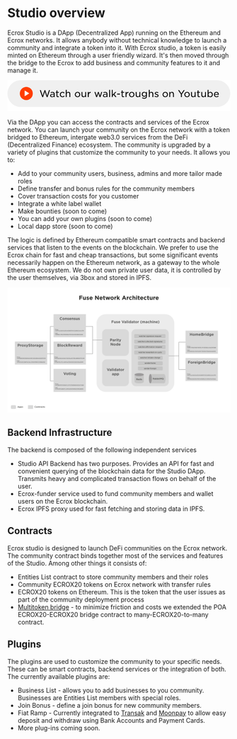 # Studio overview

Ecrox Studio is a DApp \(Decentralized App\) running on the Ethereum and Ecrox networks. It allows anybody without technical knowledge to launch a community and integrate a token into it. With Ecrox studio, a token is easily minted on Ethereum through a user friendly wizard. It's then moved through the bridge to the Ecrox to add business and community features to it and manage it.

[![](../.gitbook/assets/you6.png) ](https://www.youtube.com/channel/UC7NaJ0UhmyHi5MvZSk61akA/videos?view_as=subscriber)

Via the DApp you can access the contracts and services of the Ecrox network. You can launch your community on the Ecrox network with a token bridged to Ethereum, intergate web3.0 services from the DeFi \(Decentralized Finance\) ecosystem. The community is upgraded by a variety of plugins that customize the community to your needs. It allows you to:

* Add to your community users, business, admins and more tailor made roles
* Define transfer and bonus rules for the community members
* Cover transaction costs for you customer
* Integrate a white label wallet
* Make bounties \(soon to come\)
* You can add your own plugins \(soon to come\)
* Local dapp store \(soon to come\)

The logic is defined by Ethereum compatible smart contracts and backend services that listen to the events on the blockchain. We prefer to use the Ecrox chain for fast and cheap transactions, but some significant events necessarily happen on the Ethereum network, as a gateway to the whole Ethereum ecosystem. We do not own private user data, it is controlled by the user themselves, via 3box and stored in IPFS.

![Ecrox Studio architecture](../.gitbook/assets/image%20%283%29.png)

## Backend Infrastructure

The backend is composed of the following independent services

* Studio API Backend has two purposes. Provides an API for fast and convenient querying of the blockchain data for the Studio DApp. Transmits heavy and complicated transaction flows on behalf of the user.
* Ecrox-funder service used to fund community members and wallet users on the Ecrox blockchain.
* Ecrox IPFS proxy used for fast fetching and storing data in IPFS.

## Contracts

Ecrox studio is designed to launch DeFi communities on the Ecrox network. The community contract binds together most of the services and features of the Studio. Among other things it consists of:

* Entities List contract to store community members and their roles
* Community ECROX20 tokens on Ecrox network with transfer rules
* ECROX20 tokens on Ethereum. This is the token that the user issues as part of the community deployment process
* [Multitoken bridge](https://github.com/fuseio/bridge-contracts) - to minimize friction and costs we extended the POA ECROX20-ECROX20 bridge contract to many-ECROX20-to-many contract.

## Plugins

The plugins are used to customize the community to your specific needs. These can be smart contracts, backend services or the integration of both. The currently available plugins are:

* Business List - allows you to add businesses to you community. Businesses are Entities List members with special roles.
* Join Bonus - define a join bonus for new community members.
* Fiat Ramp - Currently integrated to [Transak](https://transak.com/) and [Moonpay](https://www.moonpay.io/) to allow easy deposit and withdraw using Bank Accounts and Payment Cards.
* More plug-ins coming soon.

